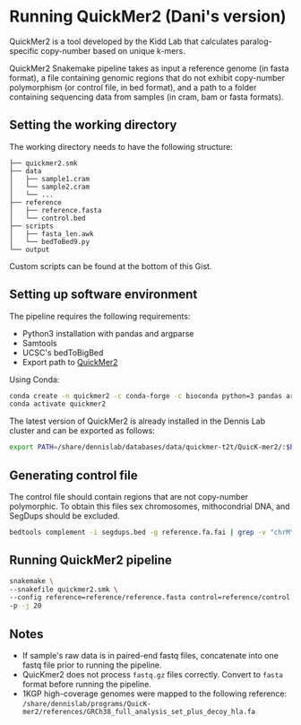 # Running QuickMer2 (Dani's version)

QuickMer2 is a tool developed by the Kidd Lab that calculates paralog-specific copy-number based on unique k-mers.

QuickMer2 Snakemake pipeline takes as input a reference genome (in fasta format), a file containing genomic regions that do not exhibit copy-number polymorphism (or control file, in bed format), and a path to a folder containing sequencing data from samples (in cram, bam or fasta formats).

## Setting the working directory

The working directory needs to have the following structure:
```
├── quickmer2.smk
├── data
│   ├── sample1.cram
│   └── sample2.cram
│   └── ...
├── reference
│   ├── reference.fasta
│   └── control.bed
├── scripts
│   ├── fasta_len.awk
│   └── bedToBed9.py
└── output
```

Custom scripts can be found at the bottom of this Gist.

## Setting up software environment

The pipeline requires the following requirements: 
- Python3 installation with pandas and argparse
- Samtools
- UCSC's bedToBigBed
- Export path to [QuickMer2](https://github.com/KiddLab/QuicK-mer2) 

Using Conda:
```bash
conda create -n quickmer2 -c conda-forge -c bioconda python=3 pandas argparse samtools ucsc-bedtobigbed matplotlib
conda activate quickmer2
```

The latest version of QuickMer2 is already installed in the Dennis Lab cluster and can be exported as follows:
```bash
export PATH=/share/dennislab/databases/data/quickmer-t2t/QuicK-mer2/:$PATH
```

## Generating control file

The control file should contain regions that are not copy-number polymorphic. To obtain this files sex chromosomes, mithocondrial DNA, and SegDups should be excluded.

```bash
bedtools complement -i segdups.bed -g reference.fa.fai | grep -v "chrM\|chrX\|chrY" > control.bed
```

## Running QuickMer2 pipeline

```bash
snakemake \
--snakefile quickmer2.smk \
--config reference=reference/reference.fasta control=reference/control.bed input=data outdir=output distance=1 window=500 \
-p -j 20
```

## Notes

* If sample's raw data is in paired-end fastq files, concatenate into one fastq file prior to running the pipeline.
* QuicKmer2 does not process `fastq.gz` files correctly. Convert to `fasta` format before running the pipeline.
* 1KGP high-coverage genomes were mapped to the following reference: `/share/dennislab/programs/QuicK-mer2/references/GRCh38_full_analysis_set_plus_decoy_hla.fa`
